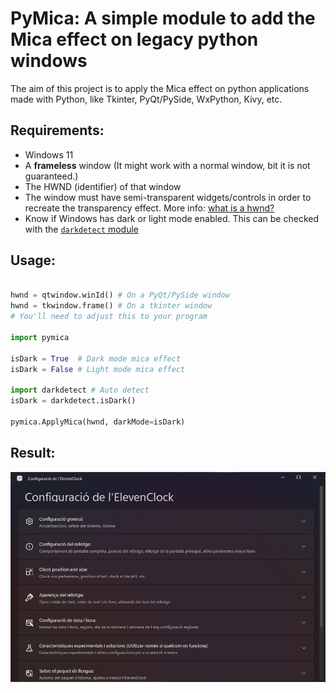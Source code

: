 # PyMica: A simple module to add the Mica effect on legacy python windows
The aim of this project is to apply the Mica effect on python applications made with Python, like Tkinter, PyQt/PySide, WxPython, Kivy, etc.

## Requirements:
 - Windows 11
 - A **frameless** window (It might work with a normal window, bit it is not guaranteed.)
 - The HWND (identifier) of that window
 - The window must have semi-transparent widgets/controls in order to recreate the transparency effect. More info: [what is a hwnd?](https://stackoverflow.com/questions/1635645/what-is-hwnd-in-vc) 
 - Know if Windows has dark or light mode enabled. This can be checked with the [`darkdetect` module](https://pypi.org/project/darkdetect/)

## Usage:

```python

hwnd = qtwindow.winId() # On a PyQt/PySide window
hwnd = tkwindow.frame() # On a tkinter window
# You'll need to adjust this to your program

import pymica

isDark = True  # Dark mode mica effect
isDark = False # Light mode mica effect

import darkdetect # Auto detect
isDark = darkdetect.isDark()

pymica.ApplyMica(hwnd, darkMode=isDark)
```

## Result:

![Demo](img/demo.png)

